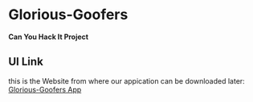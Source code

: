# Glorious-Goofers
**Can You Hack It Project**

## UI Link
this is the Website from where our appication can be downloaded later:  
[Glorious-Goofers App](https://coustoum-domain-project.vercel.app/)
